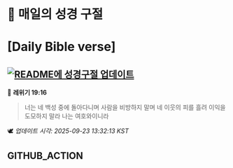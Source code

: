 # 🙏 매일의 성경 구절
# [Daily Bible verse]
## [![README에 성경구절 업데이트](https://github.com/DONGSUKA/first_test/actions/workflows/update-readme-bible.yml/badge.svg)](https://github.com/DONGSUKA/first_test/actions/workflows/update-readme-bible.yml)
<!-- START_BIBLE_VERSE -->
📖 **레위기 19:16**
> 너는 네 백성 중에 돌아다니며 사람을 비방하지 말며 네 이웃의 피를 흘려 이익을 도모하지 말라 나는 여호와이니라

🕊️ _업데이트 시각: 2025-09-23 13:32:13 KST_
  <!-- END_BIBLE_VERSE -->
## GITHUB_ACTION
